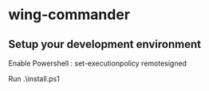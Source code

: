 # wing-commander 


## Setup your development environment 

Enable Powershell : set-executionpolicy remotesigned

Run  .\install.ps1   
